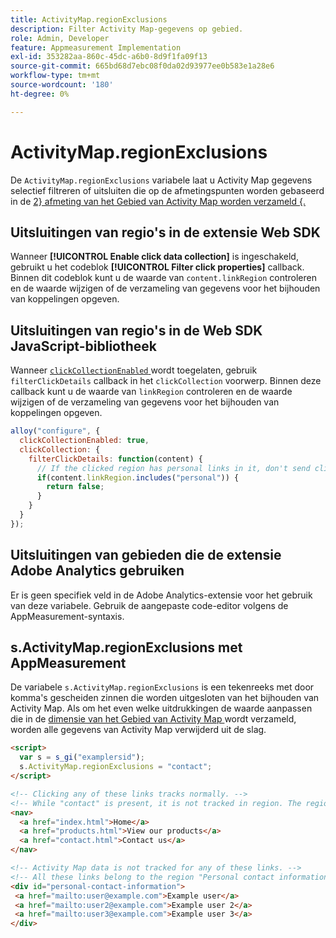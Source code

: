 ```yaml
---
title: ActivityMap.regionExclusions
description: Filter Activity Map-gegevens op gebied.
role: Admin, Developer
feature: Appmeasurement Implementation
exl-id: 353282aa-860c-45dc-a6b0-8d9f1fa09f13
source-git-commit: 665bd68d7ebc08f0da02d93977ee0b583e1a28e6
workflow-type: tm+mt
source-wordcount: '180'
ht-degree: 0%

---
```


# ActivityMap.regionExclusions

De `ActivityMap.regionExclusions` variabele laat u Activity Map gegevens selectief filtreren of uitsluiten die op de afmetingspunten worden gebaseerd in de [ 2&rbrace; afmeting van het Gebied van Activity Map worden verzameld &lbrace;.](/help/components/dimensions/activity-map-region.md)

## Uitsluitingen van regio&#39;s in de extensie Web SDK

Wanneer **[!UICONTROL Enable click data collection]** is ingeschakeld, gebruikt u het codeblok **[!UICONTROL Filter click properties]** callback. Binnen dit codeblok kunt u de waarde van `content.linkRegion` controleren en de waarde wijzigen of de verzameling van gegevens voor het bijhouden van koppelingen opgeven.

## Uitsluitingen van regio&#39;s in de Web SDK JavaScript-bibliotheek

Wanneer [`clickCollectionEnabled` ](https://experienceleague.adobe.com/nl/docs/experience-platform/web-sdk/commands/configure/clickcollectionenabled) wordt toegelaten, gebruik `filterClickDetails` callback in het `clickCollection` voorwerp. Binnen deze callback kunt u de waarde van `linkRegion` controleren en de waarde wijzigen of de verzameling van gegevens voor het bijhouden van koppelingen opgeven.

```js
alloy("configure", {
  clickCollectionEnabled: true,
  clickCollection: {
    filterClickDetails: function(content) {
      // If the clicked region has personal links in it, don't send click data
      if(content.linkRegion.includes("personal")) {
        return false;
      }
    }
  }
});
```

## Uitsluitingen van gebieden die de extensie Adobe Analytics gebruiken

Er is geen specifiek veld in de Adobe Analytics-extensie voor het gebruik van deze variabele. Gebruik de aangepaste code-editor volgens de AppMeasurement-syntaxis.

## s.ActivityMap.regionExclusions met AppMeasurement

De variabele `s.ActivityMap.regionExclusions` is een tekenreeks met door komma&#39;s gescheiden zinnen die worden uitgesloten van het bijhouden van Activity Map. Als om het even welke uitdrukkingen de waarde aanpassen die in de [ dimensie van het Gebied van Activity Map ](/help/components/dimensions/activity-map-region.md) wordt verzameld, worden alle gegevens van Activity Map verwijderd uit de slag.

```html
<script>
  var s = s_gi("examplersid");
  s.ActivityMap.regionExclusions = "contact";
</script>

<!-- Clicking any of these links tracks normally. -->
<!-- While "contact" is present, it is not tracked in region. The region is "nav" -->
<nav>
  <a href="index.html">Home</a>
  <a href="products.html">View our products</a>
  <a href="contact.html">Contact us</a>
</nav>

<!-- Activity Map data is not tracked for any of these links. -->
<!-- All these links belong to the region "Personal contact information" -->
<div id="personal-contact-information">
 <a href="mailto:user@example.com">Example user</a>
 <a href="mailto:user2@example.com">Example user 2</a>
 <a href="mailto:user3@example.com">Example user 3</a>
</div>
```

